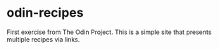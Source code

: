 # odin-recipes

First exercise from The Odin Project.
This is a simple site that presents multiple recipes via links.
